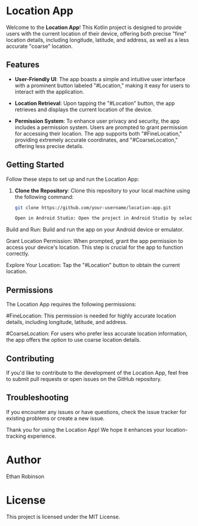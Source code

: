 # Location App

Welcome to the **Location App**! This Kotlin project is designed to provide users with the current location of their device, offering both precise "fine" location details, including longitude, latitude, and address, as well as a less accurate "coarse" location.

## Features

- **User-Friendly UI**: The app boasts a simple and intuitive user interface with a prominent button labeled "#Location," making it easy for users to interact with the application.

- **Location Retrieval**: Upon tapping the "#Location" button, the app retrieves and displays the current location of the device.

- **Permission System**: To enhance user privacy and security, the app includes a permission system. Users are prompted to grant permission for accessing their location. The app supports both "#FineLocation," providing extremely accurate coordinates, and "#CoarseLocation," offering less precise details.

## Getting Started

Follow these steps to set up and run the Location App:

1. **Clone the Repository**: Clone this repository to your local machine using the following command:

   ```bash
   git clone https://github.com/your-username/location-app.git

   Open in Android Studio: Open the project in Android Studio by selecting the location-app folder.

Build and Run: Build and run the app on your Android device or emulator.

Grant Location Permission: When prompted, grant the app permission to access your device's location. This step is crucial for the app to function correctly.

Explore Your Location: Tap the "#Location" button to obtain the current location.

## Permissions
The Location App requires the following permissions:

#FineLocation: This permission is needed for highly accurate location details, including longitude, latitude, and address.

#CoarseLocation: For users who prefer less accurate location information, the app offers the option to use coarse location details.

## Contributing
If you'd like to contribute to the development of the Location App, feel free to submit pull requests or open issues on the GitHub repository.

## Troubleshooting
If you encounter any issues or have questions, check the issue tracker for existing problems or create a new issue.

Thank you for using the Location App! We hope it enhances your location-tracking experience.



# Author
Ethan Robinson

# License
This project is licensed under the MIT License.





